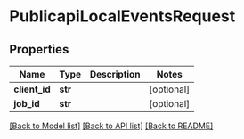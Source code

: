 # PublicapiLocalEventsRequest

## Properties
Name | Type | Description | Notes
------------ | ------------- | ------------- | -------------
**client_id** | **str** |  | [optional] 
**job_id** | **str** |  | [optional] 

[[Back to Model list]](../README.md#documentation-for-models) [[Back to API list]](../README.md#documentation-for-api-endpoints) [[Back to README]](../README.md)

